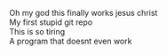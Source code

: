 Oh my god this finally works jesus christ  
My first stupid git repo  
This is so tiring  
A program that doesnt even work  


